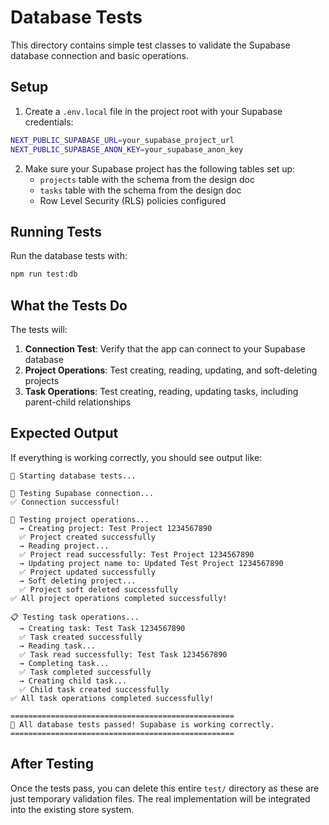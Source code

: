 # Database Tests

This directory contains simple test classes to validate the Supabase database connection and basic operations.

## Setup

1. Create a `.env.local` file in the project root with your Supabase credentials:

```bash
NEXT_PUBLIC_SUPABASE_URL=your_supabase_project_url
NEXT_PUBLIC_SUPABASE_ANON_KEY=your_supabase_anon_key
```

2. Make sure your Supabase project has the following tables set up:
   - `projects` table with the schema from the design doc
   - `tasks` table with the schema from the design doc
   - Row Level Security (RLS) policies configured

## Running Tests

Run the database tests with:

```bash
npm run test:db
```

## What the Tests Do

The tests will:

1. **Connection Test**: Verify that the app can connect to your Supabase database
2. **Project Operations**: Test creating, reading, updating, and soft-deleting projects
3. **Task Operations**: Test creating, reading, updating tasks, including parent-child relationships

## Expected Output

If everything is working correctly, you should see output like:

```
🚀 Starting database tests...

🔌 Testing Supabase connection...
✅ Connection successful!

📁 Testing project operations...
  → Creating project: Test Project 1234567890
  ✅ Project created successfully
  → Reading project...
  ✅ Project read successfully: Test Project 1234567890
  → Updating project name to: Updated Test Project 1234567890
  ✅ Project updated successfully
  → Soft deleting project...
  ✅ Project soft deleted successfully
✅ All project operations completed successfully!

📋 Testing task operations...
  → Creating task: Test Task 1234567890
  ✅ Task created successfully
  → Reading task...
  ✅ Task read successfully: Test Task 1234567890
  → Completing task...
  ✅ Task completed successfully
  → Creating child task...
  ✅ Child task created successfully
✅ All task operations completed successfully!

==================================================
🎉 All database tests passed! Supabase is working correctly.
==================================================
```

## After Testing

Once the tests pass, you can delete this entire `test/` directory as these are just temporary validation files. The real implementation will be integrated into the existing store system. 